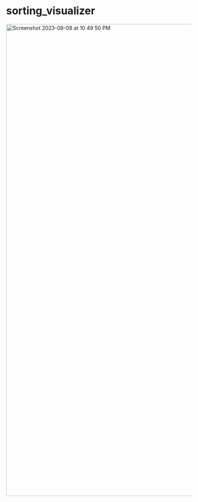 # sorting_visualizer
<img width="1280" alt="Screenshot 2023-08-08 at 10 49 50 PM" src="https://github.com/mythily-23/sorting_visualizer/assets/119692981/1694c66a-3f52-4766-973a-eafa958db048">
